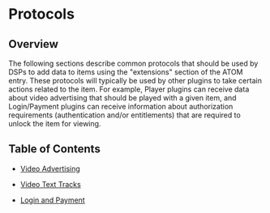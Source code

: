 
# Protocols

## Overview

The following sections describe common protocols that should be used by DSPs to add data to items using the "extensions" section of the ATOM entry. 
These protocols will typically be used by other plugins to take certain actions related to the item.
For example, Player plugins can receive data about video advertising that should be played with a given item, 
and Login/Payment plugins can receive information about authorization requirements (authentication and/or entitlements) that are required to unlock the item for viewing. 


 ## Table of Contents
 
* [Video Advertising](/Zapp-Pipes/protocols/video_advertising_protocol.md)

* [Video Text Tracks](/Zapp-Pipes/protocols/video_text_tracks_protocol.md) 

* [Login and Payment](/Zapp-Pipes/protocols/login_and_payment_protocol.md)
